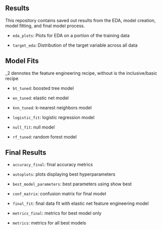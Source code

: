 ## Results
This repository contains saved out results from the EDA, model creation, model fitting, and final model process.

- `eda_plots`: Plots for EDA on a portion of the training data

- `target_eda`: Distribution of the target variable across all data

## Model Fits
_2 dennotes the feature engineering recipe, without is the inclusive/basic recipe

- `bt_tuned`: boosted tree model

- `en_tuned`: elastic net model

- `knn_tuned`: k-nearest neighbors model

- `logistic_fit`: logistic regression model

- `null_fit`: null model

- `rf_tuned`: random forest model

## Final Results
- `accuracy_final`: final accuracy metrics

- `autoplots`: plots displaying best hyperparameters

- `best_model_parameters`: best parameters using show best

- `conf_matrix`: confusion matrix for final model

- `final_fit`: final data fit with elastic net feature engineering model

- `metrics_final`: metrics for best model only

- `metrics`: metrics for all best models
